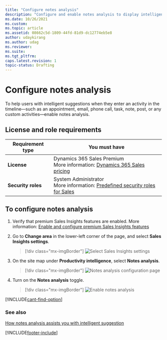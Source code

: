 ```yaml
---
title: "Configure notes analysis"
description: "Configure and enable notes analysis to display intelligent suggestions when your users enter an activity on the timeline."
ms.date: 10/26/2021
ms.custom: 
ms.topic: article
ms.assetid: 08662c5d-1809-44fd-81d9-dc12774eb5e8
author: udaykirang
ms.author: udag
ms.reviewer: 
ms.suite: 
ms.tgt_pltfrm: 
caps.latest.revision: 1
topic-status: Drafting
---
```

# Configure notes analysis 

To help users with intelligent suggestions when they enter an activity in the timeline&mdash;such as an appointment, email, phone call, task, note, post, or any custom activities&mdash;enable notes analysis.

## License and role requirements
| Requirement type | You must have |
|-----------------------|---------|
| **License** | Dynamics 365 Sales Premium <br>More information: [Dynamics 365 Sales pricing](https://dynamics.microsoft.com/sales/pricing/) |
| **Security roles** | System Administrator <br>  More information: [Predefined security roles for Sales](security-roles-for-sales.md)|


## To configure notes analysis 

1. Verify that premium Sales Insights features are enabled. More information: [Enable and configure premium Sales Insights features](intro-admin-guide-sales-insights.md#enable-and-configure-premium-sales-insights-features)

2.	Go to **Change area** in the lower-left corner of the page, and select **Sales Insights settings**.

    > [!div class="mx-imgBorder"]
    > ![Select Sales Insights settings](media/si-admin-change-area-sales-insights-settings.png "Select Sales Insights settings")

3.  On the site map under **Productivity intelligence**, select **Notes analysis**.

    > [!div class="mx-imgBorder"]
    > ![Notes analysis configuration page](media/si-admin-notes-analysis-configuration-page.png "Notes analysis configuration page")

4. Turn on the **Notes analysis** toggle.

    > [!div class="mx-imgBorder"]
    > ![Enable notes analysis](media/si-admin-notes-analysis-enable.png "Enable notes analysis")

[!INCLUDE[cant-find-option](../includes/cant-find-option.md)]

### See also

[How notes analysis assists you with intelligent suggestion](notes-analysis.md)    

[!INCLUDE[footer-include](../includes/footer-banner.md)]
